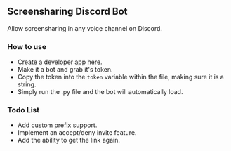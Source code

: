 ## Screensharing Discord Bot

Allow screensharing in any voice channel on Discord.

### How to use

* Create a developer app [here](https://discordapp.com/developers/applications/).
* Make it a bot and grab it's token.
* Copy the token into the `token` variable within the file, making sure it is a string.
* Simply run the .py file and the bot will automatically load.

### Todo List

* Add custom prefix support.
* Implement an accept/deny invite feature.
* Add the ability to get the link again.

